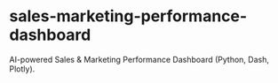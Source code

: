 # sales-marketing-performance-dashboard
AI-powered Sales &amp; Marketing Performance Dashboard (Python, Dash, Plotly).
